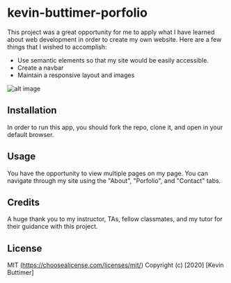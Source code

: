 # kevin-buttimer-porfolio

This project was a great opportunity for me to apply what I have learned about web development in order to create my own website. Here are a few things that I wished to accomplish:

- Use semantic elements so that my site would be easily accessible.
- Create a navbar
- Maintain a responsive layout and images

![alt image](./assets/images/kevin-buttimer-portfolio.png)

## Installation

In order to run this app, you should fork the repo, clone it, and open in your default browser.

## Usage

You have the opportunity to view multiple pages on my page. You can navigate through my site using the "About", "Porfolio", and "Contact" tabs.

## Credits

A huge thank you to my instructor, TAs, fellow classmates, and my tutor for their guidance with this project.

## License

MIT (https://choosealicense.com/licenses/mit/)
Copyright (c) [2020] [Kevin Buttimer]